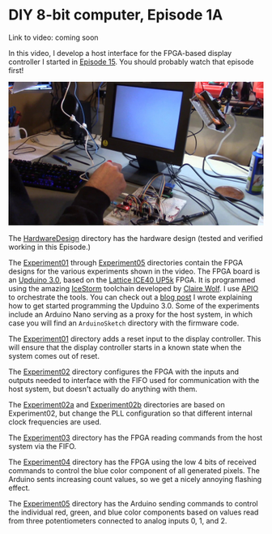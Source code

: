 # DIY 8-bit computer, Episode 1A

Link to video: coming soon

In this video, I develop a host interface for the FPGA-based
display controller I started in [Episode 15](../Episode15).
You should probably watch that episode first!

![testing the display controller host interface](img/photo.jpg)

The [HardwareDesign](HardwareDesign) directory has the hardware
design (tested and verified working in this Episode.)

The [Experiment01](Experiment01) through [Experiment05](Experiment05)
directories contain the FPGA designs for the various experiments
shown in the video. The FPGA board is an [Upduino 3.0](https://tinyvision.ai/products/upduino-v3-0),
based on the [Lattice ICE40 UP5k](https://www.latticesemi.com/Products/FPGAandCPLD/iCE40UltraPlus)
FPGA. It is programmed using the amazing [IceStorm](http://bygone.clairexen.net/icestorm/)
toolchain developed by [Claire Wolf](https://www.clairexen.net/).
I use [APIO](https://github.com/FPGAwars/apio) to orchestrate the
tools.  You can check out a
[blog post](http://daveho.github.io/2021/02/07/upduino3-getting-started-on-linux.html)
I wrote explaining how to get started programming the Upduino 3.0.
Some of the experiments include an Arduino Nano serving as a
proxy for the host system, in which case you will find an
`ArduinoSketch` directory with the firmware code.

The [Experiment01](Experiment01) directory adds a reset input to
the display controller. This will ensure that the display controller
starts in a known state when the system comes out of reset.

The [Experiment02](Experiment02) directory configures the FPGA with
the inputs and outputs needed to interface with the FIFO used for
communication with the host system, but doesn't actually do anything
with them.

The [Experiment02a](Experiment02a) and [Experiment02b](Experiment02b)
directories are based on Experiment02, but change the PLL configuration
so that different internal clock frequencies are used.

The [Experiment03](Experiment03) directory has the FPGA reading commands
from the host system via the FIFO.

The [Experiment04](Experiment04) directory has the FPGA using the low
4 bits of received commands to control the blue color component of
all generated pixels. The Arduino sents increasing count values,
so we get a nicely annoying flashing effect.

The [Experiment05](Experiment05) directory has the Arduino sending
commands to control the individual red, green, and blue color components
based on values read from three potentiometers connected to analog
inputs 0, 1, and 2.
